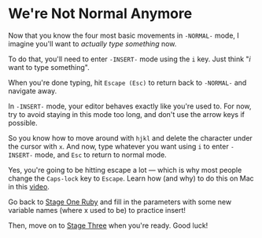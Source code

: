 # We're Not Normal Anymore

Now that you know the four most basic movements in `-NORMAL-` mode, I imagine you'll want to _actually type something_ now.

To do that, you'll need to enter `-INSERT-` mode using the `i` key.
Just think "_i_ want to type something".

When you're done typing, hit `Escape (Esc)` to return back to `-NORMAL-` and navigate away.

In `-INSERT-` mode, your editor behaves exactly like you're used to.
For now, try to avoid staying in this mode too long, and don't use the arrow keys if possible.

So you know how to move around with `hjkl` and delete the character under the cursor with `x`.
And now, type whatever you want using `i` to enter `-INSERT-` mode, and `Esc` to return to normal mode. 

Yes, you're going to be hitting escape a lot — which is why most people change the `Caps-lock` key to `Escape`.
Learn how (and why) to do this on Mac in this [video](https://www.youtube.com/shorts/OCBJQMgkogc).

Go back to [Stage One Ruby](/stage_2.rb) and fill in the parameters with some new variable names (where x used to be) to practice insert!

Then, move on to [Stage Three](/stage_3.md) when you're ready. Good luck!
